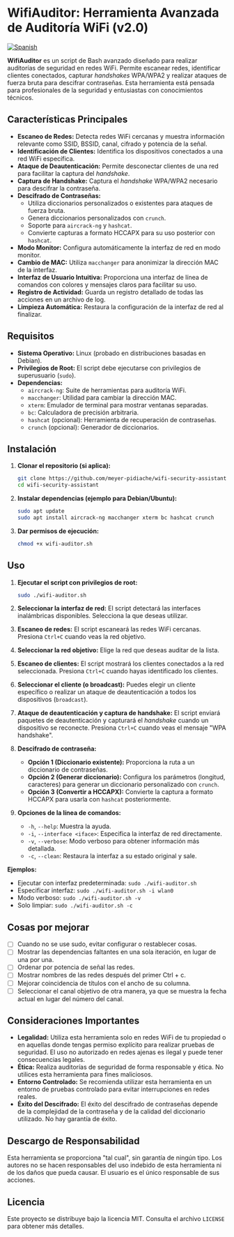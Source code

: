 # WifiAuditor: Herramienta Avanzada de Auditoría WiFi (v2.0)

[![Spanish](https://img.shields.io/badge/language-Spanish-orange.svg)](README.md)

**WifiAuditor** es un script de Bash avanzado diseñado para realizar auditorías de seguridad en redes WiFi. Permite escanear redes, identificar clientes conectados, capturar _handshakes_ WPA/WPA2 y realizar ataques de fuerza bruta para descifrar contraseñas. Esta herramienta está pensada para profesionales de la seguridad y entusiastas con conocimientos técnicos.

## Características Principales

- **Escaneo de Redes:** Detecta redes WiFi cercanas y muestra información relevante como SSID, BSSID, canal, cifrado y potencia de la señal.
- **Identificación de Clientes:** Identifica los dispositivos conectados a una red WiFi específica.
- **Ataque de Deautenticación:** Permite desconectar clientes de una red para facilitar la captura del _handshake_.
- **Captura de Handshake:** Captura el _handshake_ WPA/WPA2 necesario para descifrar la contraseña.
- **Descifrado de Contraseñas:**
  - Utiliza diccionarios personalizados o existentes para ataques de fuerza bruta.
  - Genera diccionarios personalizados con `crunch`.
  - Soporte para `aircrack-ng` y `hashcat`.
  - Convierte capturas a formato HCCAPX para su uso posterior con `hashcat`.
- **Modo Monitor:** Configura automáticamente la interfaz de red en modo monitor.
- **Cambio de MAC:** Utiliza `macchanger` para anonimizar la dirección MAC de la interfaz.
- **Interfaz de Usuario Intuitiva:** Proporciona una interfaz de línea de comandos con colores y mensajes claros para facilitar su uso.
- **Registro de Actividad:** Guarda un registro detallado de todas las acciones en un archivo de log.
- **Limpieza Automática:** Restaura la configuración de la interfaz de red al finalizar.

## Requisitos

- **Sistema Operativo:** Linux (probado en distribuciones basadas en Debian).
- **Privilegios de Root:** El script debe ejecutarse con privilegios de superusuario (`sudo`).
- **Dependencias:**
  - `aircrack-ng`: Suite de herramientas para auditoría WiFi.
  - `macchanger`: Utilidad para cambiar la dirección MAC.
  - `xterm`: Emulador de terminal para mostrar ventanas separadas.
  - `bc`: Calculadora de precisión arbitraria.
  - `hashcat` (opcional): Herramienta de recuperación de contraseñas.
  - `crunch` (opcional): Generador de diccionarios.

## Instalación

1.  **Clonar el repositorio (si aplica):**
    ```bash
    git clone https://github.com/meyer-pidiache/wifi-security-assistant
    cd wifi-security-assistant
    ```
2.  **Instalar dependencias (ejemplo para Debian/Ubuntu):**

    ```bash
    sudo apt update
    sudo apt install aircrack-ng macchanger xterm bc hashcat crunch
    ```

3.  **Dar permisos de ejecución:**

    ```bash
    chmod +x wifi-auditor.sh
    ```

## Uso

1.  **Ejecutar el script con privilegios de root:**

    ```bash
    sudo ./wifi-auditor.sh
    ```

2.  **Seleccionar la interfaz de red:** El script detectará las interfaces inalámbricas disponibles. Selecciona la que deseas utilizar.

3.  **Escaneo de redes:** El script escaneará las redes WiFi cercanas. Presiona `Ctrl+C` cuando veas la red objetivo.

4.  **Seleccionar la red objetivo:** Elige la red que deseas auditar de la lista.

5.  **Escaneo de clientes:** El script mostrará los clientes conectados a la red seleccionada. Presiona `Ctrl+C` cuando hayas identificado los clientes.

6.  **Seleccionar el cliente (o broadcast):** Puedes elegir un cliente específico o realizar un ataque de deautenticación a todos los dispositivos (`broadcast`).

7.  **Ataque de deautenticación y captura de handshake:** El script enviará paquetes de deautenticación y capturará el _handshake_ cuando un dispositivo se reconecte. Presiona `Ctrl+C` cuando veas el mensaje "WPA handshake".

8.  **Descifrado de contraseña:**

    - **Opción 1 (Diccionario existente):** Proporciona la ruta a un diccionario de contraseñas.
    - **Opción 2 (Generar diccionario):** Configura los parámetros (longitud, caracteres) para generar un diccionario personalizado con `crunch`.
    - **Opción 3 (Convertir a HCCAPX):** Convierte la captura a formato HCCAPX para usarla con `hashcat` posteriormente.

9.  **Opciones de la línea de comandos:**

    - `-h`, `--help`: Muestra la ayuda.
    - `-i`, `--interface <iface>`: Especifica la interfaz de red directamente.
    - `-v`, `--verbose`: Modo verboso para obtener información más detallada.
    - `-c`, `--clean`: Restaura la interfaz a su estado original y sale.

**Ejemplos:**

- Ejecutar con interfaz predeterminada: `sudo ./wifi-auditor.sh`
- Especificar interfaz: `sudo ./wifi-auditor.sh -i wlan0`
- Modo verboso: `sudo ./wifi-auditor.sh -v`
- Solo limpiar: `sudo ./wifi-auditor.sh -c`

## Cosas por mejorar
- [ ] Cuando no se use sudo, evitar configurar o restablecer cosas.
- [ ] Mostrar las dependencias faltantes en una sola iteración, en lugar de una por una.
- [ ] Ordenar por potencia de señal las redes.
- [ ] Mostrar nombres de las redes después del primer Ctrl + c.
- [ ] Mejorar coincidencia de títulos con el ancho de su columna.
- [ ] Seleccionar el canal objetivo de otra manera, ya que se muestra la fecha actual en lugar del número del canal.

## Consideraciones Importantes

- **Legalidad:** Utiliza esta herramienta solo en redes WiFi de tu propiedad o en aquellas donde tengas permiso explícito para realizar pruebas de seguridad. El uso no autorizado en redes ajenas es ilegal y puede tener consecuencias legales.
- **Ética:** Realiza auditorías de seguridad de forma responsable y ética. No utilices esta herramienta para fines maliciosos.
- **Entorno Controlado:** Se recomienda utilizar esta herramienta en un entorno de pruebas controlado para evitar interrupciones en redes reales.
- **Éxito del Descifrado:** El éxito del descifrado de contraseñas depende de la complejidad de la contraseña y de la calidad del diccionario utilizado. No hay garantía de éxito.

## Descargo de Responsabilidad

Esta herramienta se proporciona "tal cual", sin garantía de ningún tipo. Los autores no se hacen responsables del uso indebido de esta herramienta ni de los daños que pueda causar. El usuario es el único responsable de sus acciones.

## Licencia

Este proyecto se distribuye bajo la licencia MIT. Consulta el archivo `LICENSE` para obtener más detalles.
